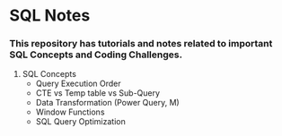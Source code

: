# SQL Notes

### This repository has tutorials and notes related to important SQL Concepts and Coding Challenges. 

1. SQL Concepts
   - Query Execution Order 
   - CTE vs Temp table vs Sub-Query
   - Data Transformation (Power Query, M)
   - Window Functions
   - SQL Query Optimization
     
